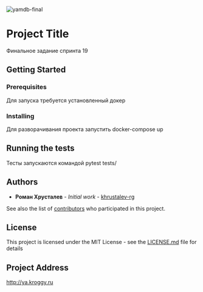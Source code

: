 ![yamdb-final](https://github.com/khrustalev-rg/yamdb_final/actions/workflows/main.yml/badge.svg)
# Project Title

Финальное задание спринта 19

## Getting Started


### Prerequisites
Для запуска требуется установленный докер

### Installing

Для разворачивания проекта запустить docker-compose up

## Running the tests

Тесты запускаются командой pytest tests/


## Authors

* **Роман Хрусталев** - *Initial work* - [khrustalev-rg](https://github.com/khrustalev-rg)

See also the list of [contributors](https://github.com/your/project/contributors) who participated in this project.

## License

This project is licensed under the MIT License - see the [LICENSE.md](LICENSE.md) file for details

## Project Address

http://ya.kroggy.ru

